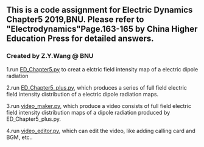 ## This is a code assignment for Electric Dynamics Chapter5 2019,BNU. Please refer to "Electrodynamics"Page.163-165 by China Higher Education Press for detailed answers.

### Created by Z.Y.Wang @ BNU

1.run [ED_Chapter5.py](ED_Chapter5.py) to creat a elctric field intensity map of a electric dipole radiation

2.run [ED_Chapter5_plus.py](ED_Chapter5_plus.py), which produces a series of full field electric field intensity  distribution of a electric dipole radiation maps.

3.run [video_maker.py](video_maker.py), which produce a video consists of full field electric field intensity distribution maps of a dipole radiation produced by ED_Chapter5_plus.py.

4.run [video_editor.py](video_editor.py), which can edit the video, like adding calling card and BGM, etc..